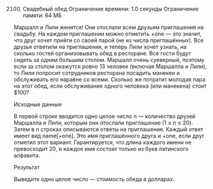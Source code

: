 2100. Свадебный обед
Ограничение времени: 1.0 секунды
Ограничение памяти: 64 МБ

Маршалл и Лили женятся! Они отослали всем друзьям приглашения на свадьбу. На каждом приглашении можно отметить +one — это значит, что друг хочет прийти со своей парой (не из числа приглашённых). Все друзья ответили на приглашения, и теперь Лили хочет узнать, на сколько гостей организовывать обед в ресторане. Все гости будут сидеть за одним большим столом. Маршалл очень суеверный, поэтому если за столом окажутся ровно 13 человек (включая Маршалла и Лили), то Лили попросит сотрудников ресторана посадить манекен и обслуживать его наравне со всеми. Сколько же потратит молодая пара на этот обед, если обслуживание одного человека (или манекена) стоит $100?

Исходные данные

В первой строке вводится одно целое число n — количество друзей Маршалла и Лили, которым они отослали приглашение (1 ≤ n ≤ 20).
Затем в n строках описываются ответы на приглашения. Каждый ответ имеет вид name[+one]. Это имя приглашённого друга и +one, если друг отметил этот вариант. Гарантируется, что длина каждого имени не превосходит 20, и каждое имя состоит только из букв латинского алфавита.

Результат

Выведите одно целое число — стоимость обеда в долларах.
